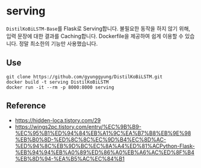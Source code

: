 # serving
`DistilKoBiLSTM-Base`를 Flask로 Serving합니다. 불필요한 동작을 하지 않기 위해, 입력 문장에 대한 결과를 Caching합니다. Dockerfile을 제공하여 쉽게 이용할 수 있습니다. 정말 최소한의 기능만 사용했습니다.

## Use
```
git clone https://github.com/gyunggyung/DistilKoBiLSTM.git
docker build -t serving DistilKoBiLSTM
docker run -it --rm -p 8000:8000 serving
```

## Reference

- https://hidden-loca.tistory.com/29
- https://wings2pc.tistory.com/entry/%EC%9B%B9-%EC%95%B1%ED%94%84%EB%A1%9C%EA%B7%B8%EB%9E%98%EB%B0%8D-%ED%8C%8C%EC%9D%B4%EC%8D%AC-%ED%94%8C%EB%9D%BC%EC%8A%A4%ED%81%ACPython-Flask-%EB%94%94%EB%A0%89%ED%86%A0%EB%A6%AC%ED%8F%B4%EB%8D%94-%EA%B5%AC%EC%84%B1

